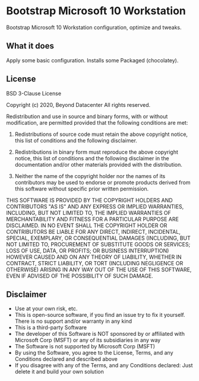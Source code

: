 # Bootstrap Microsoft 10 Workstation

Bootstrap Microsoft 10 Workstation configuration, optimize and tweaks.

## What it does

Apply some basic configuration. Installs some Packaged (chocolatey).

## License

BSD 3-Clause License

Copyright (c) 2020, Beyond Datacenter
All rights reserved.

Redistribution and use in source and binary forms, with or without
modification, are permitted provided that the following conditions are met:

1. Redistributions of source code must retain the above copyright notice, this list of conditions and the following disclaimer.

2. Redistributions in binary form must reproduce the above copyright notice, this list of conditions and the following disclaimer in the documentation and/or other materials provided with the distribution.

3. Neither the name of the copyright holder nor the names of its contributors may be used to endorse or promote products derived from this software without specific prior written permission.

THIS SOFTWARE IS PROVIDED BY THE COPYRIGHT HOLDERS AND CONTRIBUTORS "AS IS" AND ANY EXPRESS OR IMPLIED WARRANTIES, INCLUDING, BUT NOT LIMITED TO, THE IMPLIED WARRANTIES OF MERCHANTABILITY AND FITNESS FOR A PARTICULAR PURPOSE ARE DISCLAIMED. IN NO EVENT SHALL THE COPYRIGHT HOLDER OR CONTRIBUTORS BE LIABLE FOR ANY DIRECT, INDIRECT, INCIDENTAL, SPECIAL, EXEMPLARY, OR CONSEQUENTIAL DAMAGES (INCLUDING, BUT NOT LIMITED TO, PROCUREMENT OF SUBSTITUTE GOODS OR SERVICES; LOSS OF USE, DATA, OR PROFITS; OR BUSINESS INTERRUPTION) HOWEVER CAUSED AND ON ANY THEORY OF LIABILITY, WHETHER IN CONTRACT, STRICT LIABILITY, OR TORT (INCLUDING NEGLIGENCE OR OTHERWISE) ARISING IN ANY WAY OUT OF THE USE OF THIS SOFTWARE, EVEN IF ADVISED OF THE POSSIBILITY OF SUCH DAMAGE.

## Disclaimer

- Use at your own risk, etc.- This is open-source software, if you find an issue try to fix it yourself. There is no support and/or warranty in any kind- This is a third-party Software- The developer of this Software is NOT sponsored by or affiliated with Microsoft Corp (MSFT) or any of its subsidiaries in any way- The Software is not supported by Microsoft Corp (MSFT)- By using the Software, you agree to the License, Terms, and any Conditions declared and described above- If you disagree with any of the Terms, and any Conditions declared: Just delete it and build your own solution
